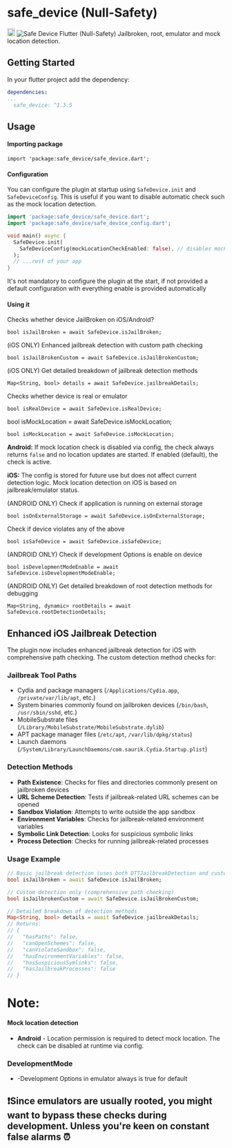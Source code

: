 # safe_device (Null-Safety)

<a href="https://pub.dev/packages/safe_device"><img src="https://img.shields.io/badge/pub-1.3.4-blue" alt="Safe Device" height="18"></a>
<img src="https://imgur.com/Vw4Z93n.png" alt="Safe Device">
Flutter (Null-Safety) Jailbroken, root, emulator and mock location detection.

## Getting Started

In your flutter project add the dependency:

```yml
dependencies:
...
  safe_device: ^1.3.5
```

## Usage

#### Importing package

```
import 'package:safe_device/safe_device.dart';
```

#### Configuration

You can configure the plugin at startup using `SafeDevice.init` and `SafeDeviceConfig`. This is useful if you want to disable automatic check such as the mock location detection.

```dart
import 'package:safe_device/safe_device.dart';
import 'package:safe_device/safe_device_config.dart';

void main() async {
  SafeDevice.init(
    SafeDeviceConfig(mockLocationCheckEnabled: false), // disables mock location check on Android
  );
  // ...rest of your app
}
```

It's not mandatory to configure the plugin at the start, if not provided a default configuration with everything enable is provided automatically
#### Using it

Checks whether device JailBroken on iOS/Android?

```
bool isJailBroken = await SafeDevice.isJailBroken;
```

(iOS ONLY) Enhanced jailbreak detection with custom path checking

```
bool isJailBrokenCustom = await SafeDevice.isJailBrokenCustom;
```

(iOS ONLY) Get detailed breakdown of jailbreak detection methods

```
Map<String, bool> details = await SafeDevice.jailbreakDetails;
```

Checks whether device is real or emulator

```
bool isRealDevice = await SafeDevice.isRealDevice;
```

bool isMockLocation = await SafeDevice.isMockLocation;

```
bool isMockLocation = await SafeDevice.isMockLocation;
```

**Android:** If mock location check is disabled via config, the check always returns `false` and no location updates are started. If enabled (default), the check is active.

**iOS:** The config is stored for future use but does not affect current detection logic. Mock location detection on iOS is based on jailbreak/emulator status.

(ANDROID ONLY) Check if application is running on external storage

```
bool isOnExternalStorage = await SafeDevice.isOnExternalStorage;
```

Check if device violates any of the above

```
bool isSafeDevice = await SafeDevice.isSafeDevice;
```

(ANDROID ONLY) Check if development Options is enable on device

```
bool isDevelopmentModeEnable = await SafeDevice.isDevelopmentModeEnable;
```

(ANDROID ONLY) Get detailed breakdown of root detection methods for debugging

```
Map<String, dynamic> rootDetails = await SafeDevice.rootDetectionDetails;
```

## Enhanced iOS Jailbreak Detection

The plugin now includes enhanced jailbreak detection for iOS with comprehensive path checking. The custom detection method checks for:

### Jailbreak Tool Paths
- Cydia and package managers (`/Applications/Cydia.app`, `/private/var/lib/apt`, etc.)
- System binaries commonly found on jailbroken devices (`/bin/bash`, `/usr/sbin/sshd`, etc.)
- MobileSubstrate files (`/Library/MobileSubstrate/MobileSubstrate.dylib`)
- APT package manager files (`/etc/apt`, `/var/lib/dpkg/status`)
- Launch daemons (`/System/Library/LaunchDaemons/com.saurik.Cydia.Startup.plist`)

### Detection Methods
- **Path Existence**: Checks for files and directories commonly present on jailbroken devices
- **URL Scheme Detection**: Tests if jailbreak-related URL schemes can be opened
- **Sandbox Violation**: Attempts to write outside the app sandbox
- **Environment Variables**: Checks for jailbreak-related environment variables
- **Symbolic Link Detection**: Looks for suspicious symbolic links
- **Process Detection**: Checks for running jailbreak-related processes

### Usage Example

```dart
// Basic jailbreak detection (uses both DTTJailbreakDetection and custom detection)
bool isJailbroken = await SafeDevice.isJailBroken;

// Custom detection only (comprehensive path checking)
bool isJailbrokenCustom = await SafeDevice.isJailBrokenCustom;

// Detailed breakdown of detection methods
Map<String, bool> details = await SafeDevice.jailbreakDetails;
// Returns:
// {
//   "hasPaths": false,
//   "canOpenSchemes": false,
//   "canViolateSandbox": false,
//   "hasEnvironmentVariables": false,
//   "hasSuspiciousSymlinks": false,
//   "hasJailbreakProcesses": false
// }
```


# Note:

#### Mock location detection

* **Android** - Location permission is required to detect mock location. The check can be disabled at runtime via config.

### DevelopmentMode

* -Development Options in emulator always is true for default

## ❗Since emulators are usually rooted, you might want to bypass these checks during development. Unless you're keen on constant false alarms ⏰
